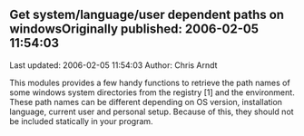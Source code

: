 ## Get system/language/user dependent paths on windowsOriginally published: 2006-02-05 11:54:03 
Last updated: 2006-02-05 11:54:03 
Author: Chris Arndt 
 
This modules provides a few handy functions to retrieve the path names of some windows system directories from the registry [1] and the environment. These path names can be different depending on OS version, installation language, current user and personal setup. Because of this, they should not be included statically in your program.